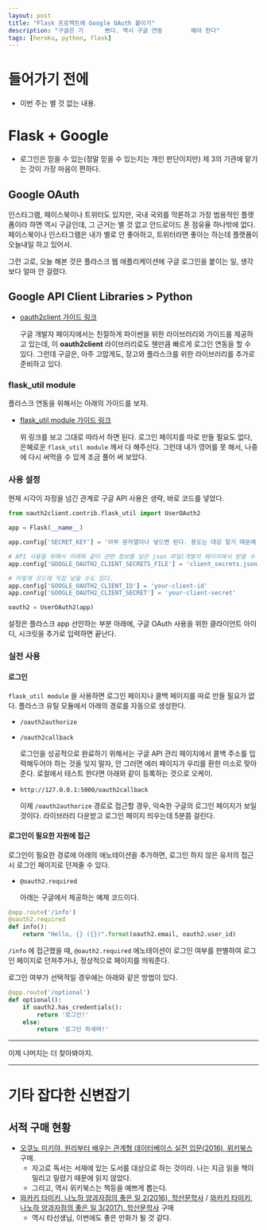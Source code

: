 ```yaml
---
layout: post
title: "Flask 프로젝트에 Google OAuth 붙이기"
description: "구글은 기      쁘다. 역시 구글 연동        해야 한다"
tags: [heroku, python, flask]
---
```


# 들어가기 전에
* 이번 주는 별 것 없는 내용.

# Flask + Google
* 로그인은 믿을 수 있는(정말 믿을 수 있는지는 개인 판단이지만) 제 3의 기관에 맡기는 것이 가장 마음이 편하다.

## Google OAuth
  인스타그램, 페이스북이나 트위터도 있지만, 국내 국외를 막론하고 가장 범용적인 플랫폼이라 하면 역시 구글인데, 그 근거는 별 것 없고 안드로이드 폰 점유율 하나밖에 없다. 페이스북이나 인스타그램은 내가 별로 안 좋아하고, 트위터라면 좋아는 하는데 플랫폼이 오늘내일 하고 있어서.

  그런 고로, 오늘 해본 것은 플라스크 웹 애플리케이션에 구글 로그인을 붙이는 일, 생각보다 얼마 안 걸렸다.

## Google API Client Libraries > Python
* [oauth2client 가이드 링크](https://developers.google.com/api-client-library/python/guide/aaa_oauth)

  구글 개발자 페이지에서는 친절하게 파이썬을 위한 라이브러리와 가이드를 제공하고 있는데, 이 __oauth2client__ 라이브러리로도 웬만큼 빠르게 로그인 연동을 할 수 있다. 그런데 구글은, 아주 고맙게도, 장고와 플라스크를 위한 라이브러리를 추가로 준비하고 있다. 

### flask_util module
  플라스크 연동을 위해서는 아래의 가이드를 보자.

* [flask_util module 가이드 링크](http://oauth2client.readthedocs.io/en/latest/source/oauth2client.contrib.flask_util.html)

  위 링크를 보고 그대로 따라서 하면 된다. 로그인 페이지를 따로 만들 필요도 없다, 은혜로운 `flask_util module` 께서 다 해주신다. 그런데 내가 영어를 못 해서, 나중에 다시 써먹을 수 있게 조금 풀어 써 보았다.

### 사용 설정

  현재 시각이 자정을 넘긴 관계로 구글 API 사용은 생략, 바로 코드를 넣었다.

```python
from oauth2client.contrib.flask_util import UserOAuth2

app = Flask(__name__)

app.config['SECRET_KEY'] = '아무 문자열이나 넣으면 된다. 용도는 대강 알기 때문에 설명 못 함.'

# API 사용을 위해서 아래와 같이 관련 정보를 담은 json 파일(개발자 페이지에서 받을 수 있다)을 사용할 수 있고,
app.config['GOOGLE_OAUTH2_CLIENT_SECRETS_FILE'] = 'client_secrets.json'

# 이렇게 코드에 직접 넣을 수도 있다.
app.config['GOOGLE_OAUTH2_CLIENT_ID'] = 'your-client-id'
app.config['GOOGLE_OAUTH2_CLIENT_SECRET'] = 'your-client-secret'

oauth2 = UserOAuth2(app)
```

  설정은 플라스크 app 선안하는 부분 아래에, 구글 OAuth 사용을 위한 클라이언트 아이디, 시크릿을 추가로 입력하면 끝난다.

### 실전 사용

#### 로그인
  `flask_util module` 을 사용하면 로그인 페이지나 콜백 페이지를 따로 만들 필요가 없다. 플라스크 유틸 모듈에서 아래의 경로를 자동으로 생성한다.

* `/oauth2authorize`
* `/oauth2callback`

  로그인을 성공적으로 완료하기 위해서는 구글 API 관리 페이지에서 콜백 주소를 입력해두어야 하는 것을 잊지 말자, 안 그러면 에러 페이지가 우리를 환한 미소로 맞아준다. 로컬에서 테스트 한다면 아래와 같이 등록하는 것으로 오케이.

* `http://127.0.0.1:5000/oauth2callback`

  이제 `/oauth2authorize` 경로로 접근할 경우, 익숙한 구글의 로그인 페이지가 보일 것이다. 라이브러리 다운받고 로그인 페이지 띄우는데 5분쯤 걸린다.

#### 로그인이 필요한 자원에 접근

  로그인이 필요한 경로에 아래의 애노테이션을 추가하면, 로그인 하지 않은 유저의 접근 시 로그인 페이지로 던져줄 수 있다.

* `@oauth2.required`

  아래는 구글에서 제공하는 예제 코드이다.

```python
@app.route('/info')
@oauth2.required
def info():
    return "Hello, {} ({})".format(oauth2.email, oauth2.user_id)
```

  `/info` 에 접근했을 때, `@oauth2.required` 에노테이션이 로그인 여부를 판별하여 로그인 페이지로 던져주거나, 정상적으로 페이지를 띄워준다.

  로그인 여부가 선택적일 경우에는 아래와 같은 방법이 있다.

```python
@app.route('/optional')
def optional():
    if oauth2.has_credentials():
        return '로그인!'
    else:
        return '로그인 하세여!'
```

----

이제 나머지는 더 찾아봐야지.

----

# 기타 잡다한 신변잡기

## 서적 구매 현황
* [오쿠노 미키야, 원리부터 배우는 관계형 데이터베이스 실전 입문(2016), 위키북스](http://www.yes24.com/24/goods/29343536?scode=032&OzSrank=1) 구매.
    * 자고로 독서는 서재에 있는 도서를 대상으로 하는 것이라. 나는 지금 읽을 책이 밀리고 밀렸기 때문에 읽지 않았다.
    * 그리고, 역시 위키북스는 책등을 예쁘게 뽑는다.
* [와카키 타미키, 나노하 양과자점의 좋은 일 2(2016), 학산문학사](http://www.yes24.com/24/goods/34969536?scode=032&OzSrank=2) / [와카키 타미키, 나노하 양과자점의 좋은 일 3(2017), 학산문학사](http://www.yes24.com/24/goods/34969536?scode=032&OzSrank=2) 구매
    * 역시 타선생님, 이번에도 좋은 만화가 될 것 같다.